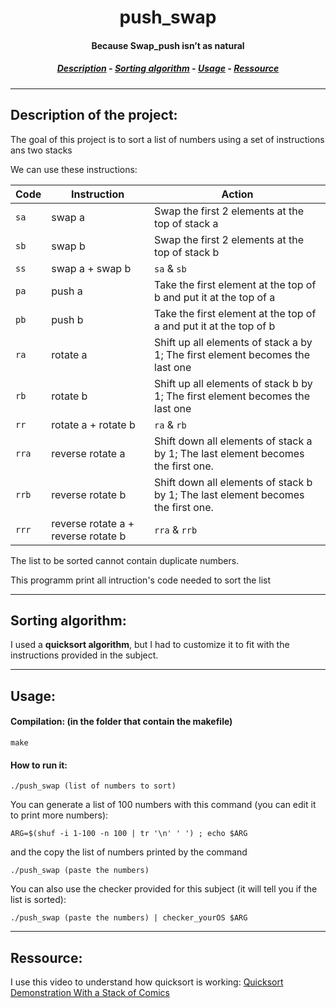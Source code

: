 <h1 align="center"> push_swap </h1>
<h4 align="center"> Because Swap_push isn’t as natural </h4>

<h5 align="center">
  <a href="#description_id">Description</a> - 
  <a href="#algo_id">Sorting algorithm</a> - 
  <a href="#usage_id">Usage</a> - 
  <a href="#ressource_id">Ressource</a>
</h5>


---

<h2 id="description_id"> Description of the project: </h2>

The goal of this project is to sort a list of numbers using a set of instructions ans two stacks

We can use these instructions:

| Code  | Instruction                         | Action                                                                           |
| ----- | ----------------------------------- | ---------------------------------------------------------------------------------|
| `sa`  | swap a                              | Swap the first 2 elements at the top of stack a                                  |
| `sb`  | swap b                              | Swap the first 2 elements at the top of stack b                                  |
| `ss`  | swap a + swap b                     | `sa` & `sb`                                                                      |
| `pa`  | push a                              | Take the first element at the top of b and put it at the top of a                |
| `pb`  | push b                              | Take the first element at the top of a and put it at the top of b                |
| `ra`  | rotate a                            | Shift up all elements of stack a by 1; The first element becomes the last one    |
| `rb`  | rotate b                            | Shift up all elements of stack b by 1; The first element becomes the last one    |
| `rr`  | rotate a + rotate b                 | `ra` & `rb`                                                                      |
| `rra` | reverse rotate a                    | Shift down all elements of stack a by 1; The last element becomes the first one. |
| `rrb` | reverse rotate b                    | Shift down all elements of stack b by 1; The last element becomes the first one. |
| `rrr` | reverse rotate a + reverse rotate b | `rra` & `rrb`                                                                    |

The list to be sorted cannot contain duplicate numbers.

This programm print all intruction's code needed to sort the list

---

<h2 id="algo_id"> Sorting algorithm: </h2>

I used a **quicksort algorithm**, but I had to customize it to fit with the instructions provided in the subject.

---

<h2 id="usage_id"> Usage: </h2>

#### Compilation: (in the folder that contain the makefile)
```shell
make
```

#### How to run it:

```shell
./push_swap (list of numbers to sort)
```

You can generate a list of 100 numbers with this command (you can edit it to print more numbers):
```shell
ARG=$(shuf -i 1-100 -n 100 | tr '\n' ' ') ; echo $ARG
```
and the copy the list of numbers printed by the command

```shell
./push_swap (paste the numbers)
```

You can also use the checker provided for this subject (it will tell you if the list is sorted):
```shell
./push_swap (paste the numbers) | checker_yourOS $ARG
```

---

<h2 id="ressource_id"> Ressource: </h2>

I use this video to understand how quicksort is working: <a href="https://www.youtube.com/watch?v=e_l77X9P1H4">Quicksort Demonstration With a Stack of Comics</a>
